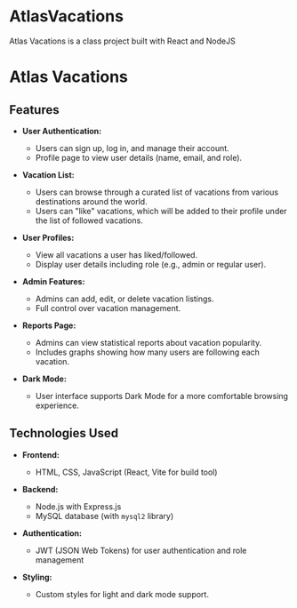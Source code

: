 # AtlasVacations
Atlas Vacations is a class project built with React and NodeJS
# Atlas Vacations

## Features

- **User Authentication:**
  - Users can sign up, log in, and manage their account.
  - Profile page to view user details (name, email, and role).

- **Vacation List:**
  - Users can browse through a curated list of vacations from various destinations around the world.
  - Users can "like" vacations, which will be added to their profile under the list of followed vacations.

- **User Profiles:**
  - View all vacations a user has liked/followed.
  - Display user details including role (e.g., admin or regular user).

- **Admin Features:**
  - Admins can add, edit, or delete vacation listings.
  - Full control over vacation management.

- **Reports Page:**
  - Admins can view statistical reports about vacation popularity.
  - Includes graphs showing how many users are following each vacation.

- **Dark Mode:**
  - User interface supports Dark Mode for a more comfortable browsing experience.

## Technologies Used

- **Frontend:**
  - HTML, CSS, JavaScript (React, Vite for build tool)
  
- **Backend:**
  - Node.js with Express.js
  - MySQL database (with `mysql2` library)

- **Authentication:**
  - JWT (JSON Web Tokens) for user authentication and role management

- **Styling:**
  - Custom styles for light and dark mode support.
